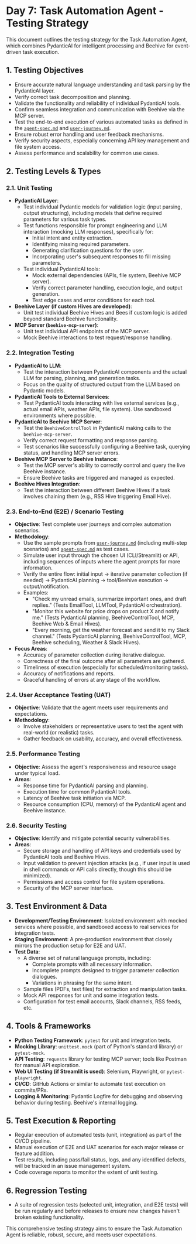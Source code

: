 # Day 7: Task Automation Agent - Testing Strategy

This document outlines the testing strategy for the Task Automation Agent, which combines PydanticAI for intelligent processing and Beehive for event-driven task execution.

## 1. Testing Objectives

*   Ensure accurate natural language understanding and task parsing by the PydanticAI layer.
*   Verify correct task decomposition and planning.
*   Validate the functionality and reliability of individual PydanticAI tools.
*   Confirm seamless integration and communication with Beehive via the MCP server.
*   Test the end-to-end execution of various automated tasks as defined in the [`agent-spec.md`](../agent-spec.md) and [`user-journey.md`](./user-journey.md).
*   Ensure robust error handling and user feedback mechanisms.
*   Verify security aspects, especially concerning API key management and file system access.
*   Assess performance and scalability for common use cases.

## 2. Testing Levels & Types

### 2.1. Unit Testing

*   **PydanticAI Layer**:
    *   Test individual Pydantic models for validation logic (input parsing, output structuring), including models that define required parameters for various task types.
    *   Test functions responsible for prompt engineering and LLM interaction (mocking LLM responses), specifically for:
        *   Initial intent and entity extraction.
        *   Identifying missing required parameters.
        *   Generating clarification questions for the user.
        *   Incorporating user's subsequent responses to fill missing parameters.
    *   Test individual PydanticAI tools:
        *   Mock external dependencies (APIs, file system, Beehive MCP server).
        *   Verify correct parameter handling, execution logic, and output generation.
        *   Test edge cases and error conditions for each tool.
*   **Beehive Layer (if custom Hives are developed)**:
    *   Unit test individual Beehive Hives and Bees if custom logic is added beyond standard Beehive functionality.
*   **MCP Server (`beehive-mcp-server`)**:
    *   Unit test individual API endpoints of the MCP server.
    *   Mock Beehive interactions to test request/response handling.

### 2.2. Integration Testing

*   **PydanticAI to LLM**:
    *   Test the interaction between PydanticAI components and the actual LLM for parsing, planning, and generation tasks.
    *   Focus on the quality of structured output from the LLM based on Pydantic models.
*   **PydanticAI Tools to External Services**:
    *   Test PydanticAI tools interacting with live external services (e.g., actual email APIs, weather APIs, file system). Use sandboxed environments where possible.
*   **PydanticAI to Beehive MCP Server**:
    *   Test the `BeehiveControlTool` in PydanticAI making calls to the `beehive-mcp-server`.
    *   Verify correct request formatting and response parsing.
    *   Test scenarios like successfully configuring a Beehive task, querying status, and handling MCP server errors.
*   **Beehive MCP Server to Beehive Instance**:
    *   Test the MCP server's ability to correctly control and query the live Beehive instance.
    *   Ensure Beehive tasks are triggered and managed as expected.
*   **Beehive Hives Integration**:
    *   Test the interaction between different Beehive Hives if a task involves chaining them (e.g., RSS Hive triggering Email Hive).

### 2.3. End-to-End (E2E) / Scenario Testing

*   **Objective**: Test complete user journeys and complex automation scenarios.
*   **Methodology**:
    *   Use the sample prompts from [`user-journey.md`](./user-journey.md) (including multi-step scenarios) and [`agent-spec.md`](../agent-spec.md:13) as test cases.
    *   Simulate user input through the chosen UI (CLI/Streamlit) or API, including sequences of inputs where the agent prompts for more information.
    *   Verify the entire flow: initial input -> iterative parameter collection (if needed) -> PydanticAI planning -> tool/Beehive execution -> output/notification.
    *   Examples:
        *   "Check my unread emails, summarize important ones, and draft replies." (Tests EmailTool, LLMTool, PydanticAI orchestration).
        *   "Monitor this website for price drops on product X and notify me." (Tests PydanticAI planning, BeehiveControlTool, MCP, Beehive Web & Email Hives).
        *   "Every morning, get the weather forecast and send it to my Slack channel." (Tests PydanticAI planning, BeehiveControlTool, MCP, Beehive scheduling, Weather & Slack Hives).
*   **Focus Areas**:
    *   Accuracy of parameter collection during iterative dialogue.
    *   Correctness of the final outcome after all parameters are gathered.
    *   Timeliness of execution (especially for scheduled/monitoring tasks).
    *   Accuracy of notifications and reports.
    *   Graceful handling of errors at any stage of the workflow.

### 2.4. User Acceptance Testing (UAT)

*   **Objective**: Validate that the agent meets user requirements and expectations.
*   **Methodology**:
    *   Involve stakeholders or representative users to test the agent with real-world (or realistic) tasks.
    *   Gather feedback on usability, accuracy, and overall effectiveness.

### 2.5. Performance Testing

*   **Objective**: Assess the agent's responsiveness and resource usage under typical load.
*   **Areas**:
    *   Response time for PydanticAI parsing and planning.
    *   Execution time for common PydanticAI tools.
    *   Latency of Beehive task initiation via MCP.
    *   Resource consumption (CPU, memory) of the PydanticAI agent and Beehive instance.

### 2.6. Security Testing

*   **Objective**: Identify and mitigate potential security vulnerabilities.
*   **Areas**:
    *   Secure storage and handling of API keys and credentials used by PydanticAI tools and Beehive Hives.
    *   Input validation to prevent injection attacks (e.g., if user input is used in shell commands or API calls directly, though this should be minimized).
    *   Permissions and access control for file system operations.
    *   Security of the MCP server interface.

## 3. Test Environment & Data

*   **Development/Testing Environment**: Isolated environment with mocked services where possible, and sandboxed access to real services for integration tests.
*   **Staging Environment**: A pre-production environment that closely mirrors the production setup for E2E and UAT.
*   **Test Data**:
    *   A diverse set of natural language prompts, including:
        *   Complete prompts with all necessary information.
        *   Incomplete prompts designed to trigger parameter collection dialogues.
        *   Variations in phrasing for the same intent.
    *   Sample files (PDFs, text files) for extraction and manipulation tasks.
    *   Mock API responses for unit and some integration tests.
    *   Configuration for test email accounts, Slack channels, RSS feeds, etc.

## 4. Tools & Frameworks

*   **Python Testing Framework**: `pytest` for unit and integration tests.
*   **Mocking Library**: `unittest.mock` (part of Python's standard library) or `pytest-mock`.
*   **API Testing**: `requests` library for testing MCP server; tools like Postman for manual API exploration.
*   **Web UI Testing (if Streamlit is used)**: Selenium, Playwright, or `pytest-playwright`.
*   **CI/CD**: GitHub Actions or similar to automate test execution on commits/PRs.
*   **Logging & Monitoring**: Pydantic Logfire for debugging and observing behavior during testing. Beehive's internal logging.

## 5. Test Execution & Reporting

*   Regular execution of automated tests (unit, integration) as part of the CI/CD pipeline.
*   Manual execution of E2E and UAT scenarios for each major release or feature addition.
*   Test results, including pass/fail status, logs, and any identified defects, will be tracked in an issue management system.
*   Code coverage reports to monitor the extent of unit testing.

## 6. Regression Testing

*   A suite of regression tests (selected unit, integration, and E2E tests) will be run regularly and before releases to ensure new changes haven't broken existing functionality.

This comprehensive testing strategy aims to ensure the Task Automation Agent is reliable, robust, secure, and meets user expectations.